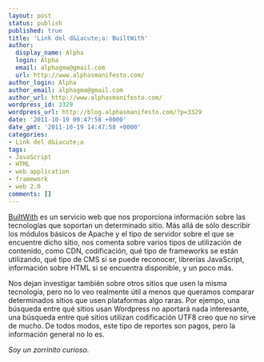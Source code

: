 ```yaml
---
layout: post
status: publish
published: true
title: 'Link del d&iacute;a: BuiltWith'
author:
  display_name: Alpha
  login: Alpha
  email: alphagma@gmail.com
  url: http://www.alphasmanifesto.com/
author_login: Alpha
author_email: alphagma@gmail.com
author_url: http://www.alphasmanifesto.com/
wordpress_id: 3329
wordpress_url: http://blog.alphasmanifesto.com/?p=3329
date: '2011-10-19 09:47:58 +0000'
date_gmt: '2011-10-19 14:47:58 +0000'
categories:
- Link del d&iacute;a
tags:
- JavaScript
- HTML
- web application
- framework
- web 2.0
comments: []
---
```

<p><a href="http://builtwith.com/">BuiltWith</a> es un servicio web que nos proporciona informaci&oacute;n sobre las tecnolog&iacute;as que soportan un determinado sitio. M&aacute;s all&aacute; de s&oacute;lo describir los m&oacute;dulos b&aacute;sicos de Apache y el tipo de servidor sobre el que se encuentre dicho sitio, nos comenta sobre varios tipos de utilizaci&oacute;n de contenido, como CDN, codificaci&oacute;n, qu&eacute; tipo de frameworks se est&aacute;n utilizando, qu&eacute; tipo de CMS si se puede reconocer, librer&iacute;as JavaScript, informaci&oacute;n sobre HTML si se encuentra disponible, y un poco m&aacute;s.</p>
<p>Nos dejan investigar tambi&eacute;n sobre otros sitios que usen la misma tecnolog&iacute;a, pero no lo veo realmente &uacute;til a menos que queramos comparar determinados sitios que usen plataformas algo raras. Por ejempo, una b&uacute;squeda entre qu&eacute; sitios usan Wordpress no aportar&aacute; nada interesante, una b&uacute;squeda entre qu&eacute; sitios utilizan codificaci&oacute;n UTF8 creo que no sirve de mucho. De todos modos, este tipo de reportes son pagos, pero la informaci&oacute;n general no lo es.</p>
<p><em>Soy un zorrinito curioso.</em></p>
